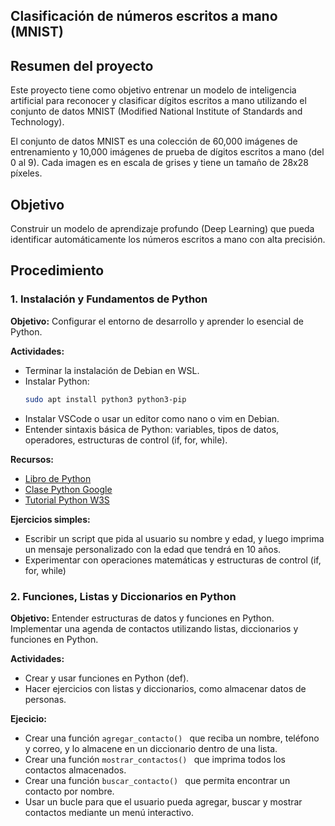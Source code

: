 ## Clasificación de números escritos a mano (MNIST)

## Resumen del proyecto

Este proyecto tiene como objetivo entrenar un modelo de inteligencia artificial para reconocer y clasificar dígitos escritos a mano utilizando el conjunto de datos MNIST (Modified National Institute of Standards and Technology).  

El conjunto de datos MNIST es una colección de 60,000 imágenes de entrenamiento y 10,000 imágenes de prueba de dígitos escritos a mano (del 0 al 9). Cada imagen es en escala de grises y tiene un tamaño de 28x28 píxeles.

## Objetivo

Construir un modelo de aprendizaje profundo (Deep Learning) que pueda identificar automáticamente los números escritos a mano con alta precisión.

## Procedimiento

### 1. Instalación y Fundamentos de Python 

__Objetivo:__ Configurar el entorno de desarrollo y aprender lo esencial de Python.

__Actividades:__  
- Terminar la instalación de Debian en WSL.
- Instalar Python:
    ```bash
    sudo apt install python3 python3-pip
    ```
- Instalar VSCode o usar un editor como nano o vim en Debian.
- Entender sintaxis básica de Python: variables, tipos de datos, operadores, estructuras de control (if, for, while).

__Recursos:__
- [Libro de Python](https://ellibrodepython.com/)
- [Clase Python Google](https://developers.google.com/edu/python?hl=es-419)
- [Tutorial Python W3S](https://www.w3schools.com/python/)

__Ejercicios simples:__
- Escribir un script que pida al usuario su nombre y edad, y luego imprima un mensaje personalizado con la edad que tendrá en 10 años. 
- Experimentar con operaciones matemáticas y estructuras de control (if, for, while)

### 2. Funciones, Listas y Diccionarios en Python

__Objetivo:__ Entender estructuras de datos y funciones en Python. Implementar una agenda de contactos utilizando listas, diccionarios y funciones en Python.


__Actividades:__
- Crear y usar funciones en Python (def).
- Hacer ejercicios con listas y diccionarios, como almacenar datos de personas.

__Ejecicio:__

- Crear una función  ```agregar_contacto() ``` que reciba un nombre, teléfono y correo, y lo almacene en un diccionario dentro de una lista.
- Crear una función  ```mostrar_contactos() ``` que imprima todos los contactos almacenados.
- Crear una función  ```buscar_contacto() ``` que permita encontrar un contacto por nombre.
- Usar un bucle para que el usuario pueda agregar, buscar y mostrar contactos mediante un menú interactivo.
